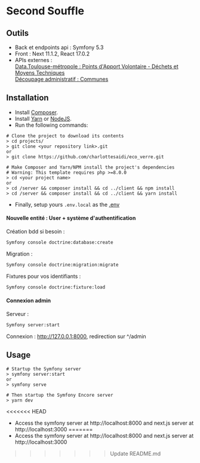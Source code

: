 # Second Souffle

## Outils
- Back et endpoints api : Symfony 5.3
- Front : Next 11.1.2, React 17.0.2
- APIs externes :  
[Data.Toulouse-métropole : Points d'Apport Volontaire - Déchets et Moyens Techniques](https://data.toulouse-metropole.fr/explore/dataset/points-dapport-volontaire-dechets-et-moyens-techniques/api/?rows=20&refine.commune=Toulouse)  
[Découpage administratif : Communes](https://geo.api.gouv.fr/decoupage-administratif/communes)

## Installation
* Install [Composer](https://getcomposer.org/download).
* Install [Yarn](https://yarnpkg.com/) or [NodeJS](https://nodejs.org/).
* Run the following commands:

```
# Clone the project to download its contents
> cd projects/
> git clone <your repository link>.git
or
> git clone https://github.com/charlottesaidi/eco_verre.git

# Make Composer and Yarn/NPM install the project's dependencies
# Warning: This template requires php >=8.0.0
> cd <your project name>
or
> cd /server && composer install && cd ../client && npm install
> cd /server && composer install && cd ../client && yarn install

```

* Finally, setup yours ``.env.local`` as the [.env](.env)  
#### Nouvelle entité : User + système d'authentification  

Création bdd si besoin :  
```bash
Symfony console doctrine:database:create
```
Migration :  
```bash
Symfony console doctrine:migration:migrate
```  
Fixtures pour vos identifiants :  
```bash
Symfony console doctrine:fixture:load
```  
#### Connexion admin  
Serveur :  
```bash
Symfony server:start
```  
Connexion : http://127.0.0.1:8000, redirection sur ^/admin

## Usage
```
# Startup the Symfony server
> symfony server:start
or
> symfony serve

# Then startup the Symfony Encore server
> yarn dev
```

<<<<<<< HEAD
* Access the symfony server at http://localhost:8000 and next.js server at http://localhost:3000
=======
* Access the symfony server at http://localhost:8000 and next.js server at http://localhost:3000
>>>>>>> Update README.md
